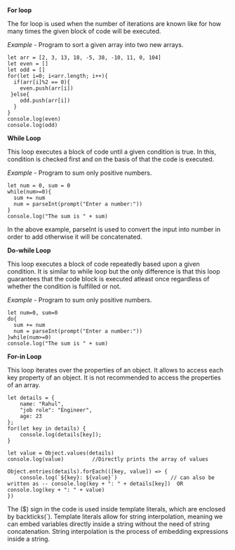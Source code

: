 **For loop**

The for loop is used when the number of iterations are known like for how many times the given block of code will be executed.

_Example_ - Program to sort a given array into two new arrays.
```
let arr = [2, 3, 13, 18, -5, 38, -10, 11, 0, 104]
let even = []
let odd = []
for(let i=0; i<arr.length; i++){
  if(arr[i]%2 == 0){
    even.push(arr[i])
 }else{
    odd.push(arr[i])
  }
}
console.log(even)
console.log(odd)
``` 
**While Loop**

This loop executes a block of code until a given condition is true. In this, condition is checked first and on the basis of that the code is executed.

_Example_ - Program to sum only positive numbers.
```
let num = 0, sum = 0
while(num>=0){
  sum += num
  num = parseInt(prompt("Enter a number:")) 
}
console.log("The sum is " + sum)
```
In the above example, parseInt is used to convert the input into number in order to add otherwise it will be concatenated.

**Do-while Loop**

This loop executes a block of code repeatedly based upon a given condition. It is similar to while loop but the only difference is that this loop guarantees that the code block is executed atleast once regardless of whether the condition is fulfilled or not.

_Example_ - Program to sum only positive numbers.
```
let num=0, sum=0
do{
  sum += num
  num = parseInt(prompt("Enter a number:"))
}while(num>=0)
console.log("The sum is " + sum)
```
**For-in Loop**

This loop iterates over the properties of an object. It allows to access each key property of an object. It is not recommended to access the properties of an array.
```
let details = {
    name: "Rahul",
    "job role": "Engineer",
    age: 23
};
for(let key in details) {
    console.log(details[key]);
}

let value = Object.values(details)
console.log(value)         //Directly prints the array of values

Object.entries(details).forEach(([key, value]) => {
    console.log(`${key}: ${value}`)                 // can also be written as -- console.log(key + ": " + details[key])  OR console.log(key + ": " + value)       
})
```
The ($) sign in the code is used inside template literals, which are enclosed by backticks(`). Template literals allow for string interpolation, meaning we can embed variables directly inside a string without the need of string concatenation. String interpolation is the process of embedding expressions inside a string.

